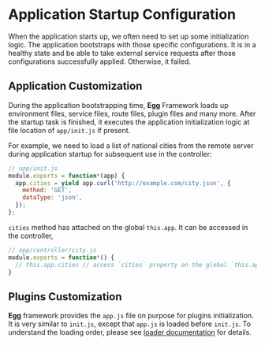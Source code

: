 # Application Startup Configuration

When the application starts up, we often need to set up some initialization logic. The application bootstraps with those specific configurations. It is in a healthy state and be able to take external service requests after those configurations successfully applied. Otherwise, it failed.

## Application Customization

During the application bootstrapping time, **Egg** Framework loads up environment files, service files, route files, plugin files and many more. After the startup task is finished, it executes the application initialization logic at file location of `app/init.js` if present.

For example, we need to load a list of national cities from the remote server during application startup for subsequent use in the controller:

```js
// app/init.js
module.exports = function*(app) {
  app.cities = yield app.curl('http://example.com/city.json', {
    method: 'GET',
    dataType: 'json',
  });
};
```

`cities` method has attached on the global `this.app`. It can be accessed in the controller,

```js
// app/controller/city.js
module.exports = function*() {
  // this.app.cities // access `cities` property on the global `this.app`
}
```

## Plugins Customization

**Egg** framework provides the `app.js` file on purpose for plugins initialization. It is very similar to `init.js`, except that `app.js` is loaded before `init.js`. To understand the loading order, please see [loader documentation](../advanced/loader.md) for details.